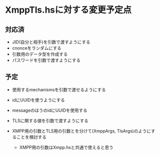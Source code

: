 XmppTls.hsに対する変更予定点
============================

対応済
------

* JID(自分と相手)を引数で渡すようにする
* cnonceをランダムにする
* 引数用のデータ型を作成する
* パスワードを引数で渡すようにする

予定
----

* 使用するmechanismsを引数で渡せるようにする

* idにUUIDを使うようにする
* messageのほうのidにUUIDを使用する

* TLSに関する値を引数で渡すようにする
* XMPP用の引数とTLS用の引数とを分けて(XmppArgs, TlsArgs)のようにすることを検討する
	* XMPP用の引数はXmpp.hsと共通で使えると思う
